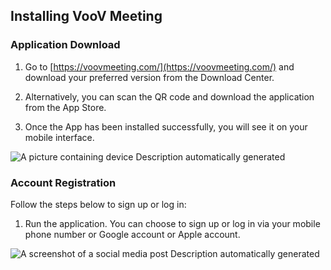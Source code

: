 ## Installing VooV Meeting

 
### Application     Download
1.   Go to [https://voovmeeting.com/](https://voovmeeting.com/) and download your preferred version from the Download Center. 

2.   Alternatively, you can scan the QR code and download the application from the App Store.

3.   Once the App has been installed successfully, you will see it on your mobile interface.

![A picture containing device  Description automatically generated](https://main.qcloudimg.com/raw/c400e6e8f67f96044b0319a69b3bb6fb.png)

 

 

### Account Registration

Follow the steps below to sign up or log in: 

1.  Run the application. You can choose to sign up or log in via your mobile phone number or Google account or Apple account.

![A screenshot of a social media post  Description automatically generated](https://qcloudimg.tencent-cloud.cn/raw/9cb355e2a119802a3e4222ab160f228b.png
)


